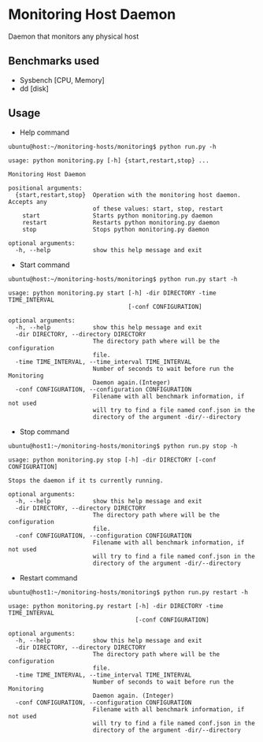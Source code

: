 # Monitoring Host Daemon

Daemon that monitors any physical host

## Benchmarks used

- Sysbench [CPU, Memory]
- dd [disk]

## Usage

- Help command

```ubuntu@host:~/monitoring-hosts/monitoring$ python run.py -h```
```
usage: python monitoring.py [-h] {start,restart,stop} ...

Monitoring Host Daemon

positional arguments:
  {start,restart,stop}  Operation with the monitoring host daemon. Accepts any
                        of these values: start, stop, restart
    start               Starts python monitoring.py daemon
    restart             Restarts python monitoring.py daemon
    stop                Stops python monitoring.py daemon

optional arguments:
  -h, --help            show this help message and exit
```

* Start command

```ubuntu@host:~/monitoring-hosts/monitoring$ python run.py start -h```
```
usage: python monitoring.py start [-h] -dir DIRECTORY -time TIME_INTERVAL
                                  [-conf CONFIGURATION]

optional arguments:
  -h, --help            show this help message and exit
  -dir DIRECTORY, --directory DIRECTORY
                        The directory path where will be the configuration
                        file.
  -time TIME_INTERVAL, --time_interval TIME_INTERVAL
                        Number of seconds to wait before run the Monitoring
                        Daemon again.(Integer)
  -conf CONFIGURATION, --configuration CONFIGURATION
                        Filename with all benchmark information, if not used
                        will try to find a file named conf.json in the
                        directory of the argument -dir/--directory
```

* Stop command

```ubuntu@host1:~/monitoring-hosts/monitoring$ python run.py stop -h```
```
usage: python monitoring.py stop [-h] -dir DIRECTORY [-conf CONFIGURATION]

Stops the daemon if it ts currently running.

optional arguments:
  -h, --help            show this help message and exit
  -dir DIRECTORY, --directory DIRECTORY
                        The directory path where will be the configuration
                        file.
  -conf CONFIGURATION, --configuration CONFIGURATION
                        Filename with all benchmark information, if not used
                        will try to find a file named conf.json in the
                        directory of the argument -dir/--directory
```

* Restart command

```ubuntu@host1:~/monitoring-hosts/monitoring$ python run.py restart -h```
```
usage: python monitoring.py restart [-h] -dir DIRECTORY -time TIME_INTERVAL
                                    [-conf CONFIGURATION]

optional arguments:
  -h, --help            show this help message and exit
  -dir DIRECTORY, --directory DIRECTORY
                        The directory path where will be the configuration
                        file.
  -time TIME_INTERVAL, --time_interval TIME_INTERVAL
                        Number of seconds to wait before run the Monitoring
                        Daemon again. (Integer)
  -conf CONFIGURATION, --configuration CONFIGURATION
                        Filename with all benchmark information, if not used
                        will try to find a file named conf.json in the
                        directory of the argument -dir/--directory
```

